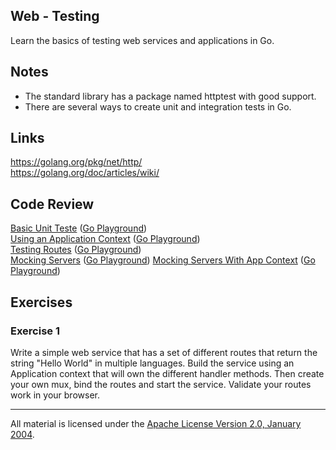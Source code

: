## Web - Testing

Learn the basics of testing web services and applications in Go.

## Notes

* The standard library has a package named httptest with good support.
* There are several ways to create unit and integration tests in Go.

## Links

https://golang.org/pkg/net/http/  
https://golang.org/doc/articles/wiki/  

## Code Review

[Basic Unit Teste](example1/unit_test.go) ([Go Playground](https://play.golang.org/p/BNQhhKzMqJ))  
[Using an Application Context](example2/unit_test.go) ([Go Playground](https://play.golang.org/p/YZJuNtlhDI))  
[Testing Routes](example3/unit_test.go) ([Go Playground](https://play.golang.org/p/XeGvc3lE7n))  
[Mocking Servers](example4/integration_test.go) ([Go Playground](https://play.golang.org/p/QqK6Jy0bda))
[Mocking Servers With App Context](example5/integration_test.go) ([Go Playground](https://play.golang.org/p/Zjfx0ZzETO))

## Exercises

### Exercise 1

Write a simple web service that has a set of different routes that return the string "Hello World" in multiple languages. Build the service using an Application context that will own the different handler methods. Then create your own mux, bind the routes and start the service. Validate your routes work in your browser.
___
All material is licensed under the [Apache License Version 2.0, January 2004](http://www.apache.org/licenses/LICENSE-2.0).
